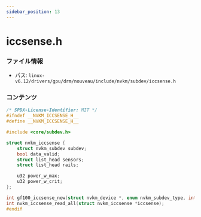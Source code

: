 ```yaml
---
sidebar_position: 13
---
```

# iccsense.h

### ファイル情報

- パス: `linux-v6.12/drivers/gpu/drm/nouveau/include/nvkm/subdev/iccsense.h`

### コンテンツ

```h
/* SPDX-License-Identifier: MIT */
#ifndef __NVKM_ICCSENSE_H__
#define __NVKM_ICCSENSE_H__

#include <core/subdev.h>

struct nvkm_iccsense {
	struct nvkm_subdev subdev;
	bool data_valid;
	struct list_head sensors;
	struct list_head rails;

	u32 power_w_max;
	u32 power_w_crit;
};

int gf100_iccsense_new(struct nvkm_device *, enum nvkm_subdev_type, int, struct nvkm_iccsense **);
int nvkm_iccsense_read_all(struct nvkm_iccsense *iccsense);
#endif

```
